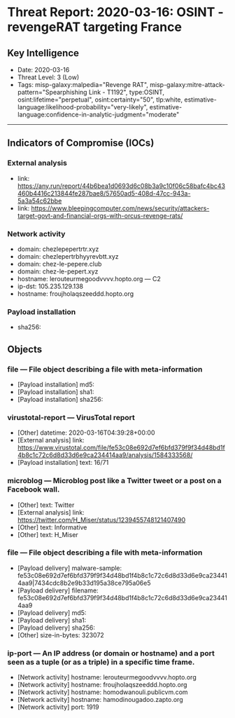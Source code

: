 # Threat Report: 2020-03-16: OSINT - revengeRAT targeting France


## Key Intelligence
* Date: 2020-03-16
* Threat Level: 3 (Low)
* Tags: misp-galaxy:malpedia="Revenge RAT", misp-galaxy:mitre-attack-pattern="Spearphishing Link - T1192", type:OSINT, osint:lifetime="perpetual", osint:certainty="50", tlp:white, estimative-language:likelihood-probability="very-likely", estimative-language:confidence-in-analytic-judgment="moderate"

---

## Indicators of Compromise (IOCs)
### External analysis
* link: https://any.run/report/44b6bea1d0693d6c08b3a9c10f06c58bafc4bc43460b4416c213844fe287bae8/57650ad5-408d-47cc-943a-5a3a54c62bbe
* link: https://www.bleepingcomputer.com/news/security/attackers-target-govt-and-financial-orgs-with-orcus-revenge-rats/

### Network activity
* domain: chezlepepertrtr.xyz
* domain: chezlepertrbhyyrevbtt.xyz
* domain: chez-le-pepere.club
* domain: chez-le-pepert.xyz
* hostname: lerouteurmegoodvvvv.hopto.org — C2
* ip-dst: 105.235.129.138
* hostname: froujholaqszeeddd.hopto.org

### Payload installation
* sha256: <sha256>

## Objects
### file — File object describing a file with meta-information
* [Payload installation] md5: <md5>
* [Payload installation] sha1: <sha1>
* [Payload installation] sha256: <sha256>

### virustotal-report — VirusTotal report
* [Other] datetime: 2020-03-16T04:39:28+00:00
* [External analysis] link: https://www.virustotal.com/file/fe53c08e692d7ef6bfd379f9f34d48bd1f4b8c1c72c6d8d33d6e9ca234414aa9/analysis/1584333568/
* [Payload installation] text: 16/71

### microblog — Microblog post like a Twitter tweet or a post on a Facebook wall.
* [Other] text: Twitter
* [External analysis] link: https://twitter.com/H_Miser/status/1239455748121407490
* [Other] text: Informative
* [Other] text: H_Miser

### file — File object describing a file with meta-information
* [Payload delivery] malware-sample: fe53c08e692d7ef6bfd379f9f34d48bd1f4b8c1c72c6d8d33d6e9ca234414aa9|7434cdc8b2e9b33d195a38ce795a06e5
* [Payload delivery] filename: fe53c08e692d7ef6bfd379f9f34d48bd1f4b8c1c72c6d8d33d6e9ca234414aa9
* [Payload delivery] md5: <md5>
* [Payload delivery] sha1: <sha1>
* [Payload delivery] sha256: <sha256>
* [Other] size-in-bytes: 323072

### ip-port — An IP address (or domain or hostname) and a port seen as a tuple (or as a triple) in a specific time frame.
* [Network activity] hostname: lerouteurmegoodvvvv.hopto.org
* [Network activity] hostname: froujholaqszeeddd.hopto.org
* [Network activity] hostname: homodwanouli.publicvm.com
* [Network activity] hostname: hamodinougadoo.zapto.org
* [Network activity] port: 1919
